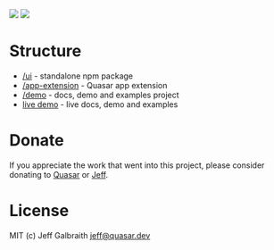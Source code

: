 <img src="https://img.shields.io/npm/v/@quasar/quasar-ui-qmarkdown.svg?label=@quasar/quasar-ui-qmarkdown">
<img src="https://img.shields.io/npm/v/@quasar/quasar-app-extension-qmarkdown.svg?label=@quasar/quasar-app-extension-qmarkdown">

# Structure
* [/ui](ui) - standalone npm package
* [/app-extension](app-extension) - Quasar app extension
* [/demo](demo) - docs, demo and examples project
* [live demo](https://quasarframework.github.io/quasar-ui-qmarkdown/docs) - live docs, demo and examples

# Donate
If you appreciate the work that went into this project, please consider donating to [Quasar](https://donate.quasar.dev) or [Jeff](https://github.com/sponsors/hawkeye64).

# License
MIT (c) Jeff Galbraith <jeff@quasar.dev>
